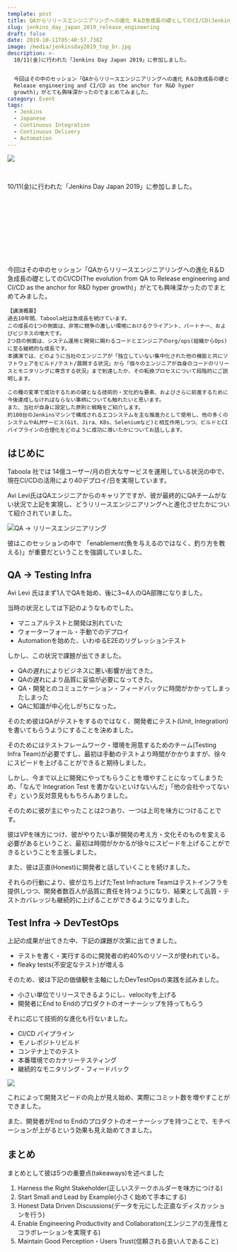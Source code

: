 ```yaml
---
template: post
title: QAからリリースエンジニアリングへの進化 R＆D急成長の礎としてのCI/CD(Jenkins Day Japan 2019)
slug: jenkins_day_japan_2019_release_engineering
draft: false
date: 2019-10-11T05:40:57.738Z
image: /media/jenkinsday2019_top_br.jpg
description: >-
  10/11(金)に行われた「Jenkins Day Japan 2019」に参加しました。


  今回はその中のセッション「QAからリリースエンジニアリングへの進化 R＆D急成長の礎としてのCI/CD(The evolution from QA to
  Release engineering and CI/CD as the anchor for R&D hyper
  growth)」がとても興味深かったのでまとめてみました。
category: Event
tags:
  - Jenkins
  - Japanese
  - Continuous Integration
  - Continuous Delivery
  - Automation
---
```

![](/media/jenkinsday2019_top_br.jpg)


<br />

10/11(金)に行われた「Jenkins Day Japan 2019」に参加しました。

<div class="iframely-embed"><div class="iframely-responsive" style="height: 140px; padding-bottom: 0;"><a href="https://cloudbees.techmatrix.jp/jenkins-day-japan2019/" data-iframely-url="//cdn.iframe.ly/api/iframe?url=https%3A%2F%2Fcloudbees.techmatrix.jp%2Fjenkins-day-japan2019%2F&key=b9fe832f5332a1c3e40cbe51810e08d3"></a></div></div>

今回はその中のセッション「QAからリリースエンジニアリングへの進化 R＆D急成長の礎としてのCI/CD(The evolution from QA to Release engineering and CI/CD as the anchor for R&D hyper growth)」がとても興味深かったのでまとめてみました。

```
【講演概要】
過去10年間、Taboola社は急成長を続けています。
この成長の1つの側面は、非常に競争の激しい環境におけるクライアント、パートナー、およびビジネスの増大です。
2つ目の側面は、システム運用と開発に関わるコードとエンジニアのorg/ops(組織からOps)に至る継続的な成長です。
本講演では、どのように当社のエンジニアが「独立していない集中化された他の機能と共にソフトウェアをビルド/テスト/展開する状況」から「個々のエンジニアが自身のコードのリリースとモニタリングに専念する状況」まで到達したか、その転換プロセスについて段階的にご説明します。

この種の変革で成功するための鍵となる技術的・文化的な要素、およびさらに前進するために今後達成しなければならない事柄についても触れたいと思います。
また、当社が自身に設定した原則と戦略をご紹介します。
約100台のJenkinsマシンで構成されるエコシステムを主な推進力として使用し、他の多くのシステムやALMサービス(Git、Jira、K8s、Seleniumなど)と相互作用しつつ、ビルドとCIパイプラインの合理化をどのように成功に導いたかについてお話しします。
```

## はじめに

Taboola 社では 14億ユーザー/月の巨大なサービスを運用している状況の中で、現在CI/CDの活用により40デプロイ/日を実現しています。

Avi Levi氏はQAエンジニアからのキャリアですが、彼が最終的にQAチームがない状況で上記を実現し、どうリリースエンジニアリングへと進化させたかについて紹介されていました。

![QA → リリースエンジニアリング](/media/screen-shot-2019-10-11-at-16.25.52.png "QA → リリースエンジニアリング")

彼はこのセッションの中で 「enablement(魚を与えるのではなく、釣り方を教える)」が重要だということを強調していました。

## QA → Testing Infra

Avi Levi 氏はまず1人でQAを始め、後に3~4人のQA部隊になりました。

当時の状況としては下記のようなものでした。

* マニュアルテストと開発は別れていた
* ウォーターフォール・手動でのデプロイ
* Automationを始めた、いわゆるE2Eのリグレッションテスト

しかし、この状況で課題が出てきました。

* QAの遅れによりビジネスに悪い影響が出てきた。
* QAの遅れにより品質に妥協が必要になってきた。
* QA・開発とのコミュニケーション・フィードバックに時間がかかってしまったしまった
* QAに知識が中心化しがちになった。

そのため彼はQAがテストをするのではなく、開発者にテスト(Unit, Integration)を書いてもらうようにすることを決めました。

そのためにはテストフレームワーク・環境を用意するためのチーム(Testing Infra Team)が必要ですし、最初は手動のテストより時間がかかりますが、徐々にスピードを上げることができると期待しました。

しかし、今まで以上に開発にやってもらうことを増やすことになってしまうため、「なんで Integration Test を書かないといけないんだ」「他の会社やってないぞ」という反対意見ももちろんありました。

そのために彼が主にやったことは2つあり、一つは上司を味方につけることです。

彼はVPを味方につけ、彼がやりたい事が開発の考え方・文化そのものを変える必要があるということ、最初は時間がかかるが徐々にスピードを上げることができるということを主張しました。

また、彼は正直(Honest)に開発者と話していくことを続けました。

それらの行動により、彼が立ち上げたTest Infracture Teamはテストインフラを提供しつつ、開発者数百人が品質に責任を持つようになり、結果として品質・テストカバレッジも継続的に上げることができるようになりました。

## Test Infra →  DevTestOps

上記の成果が出てきた中、下記の課題が次第に出てきました。

* テストを書く・実行するのに開発者の約40%のリソースが使われている。
* fleaky tests(不安定なテスト)が増える

そのため、彼は下記の価値観を主軸にしたDevTestOpsの実践を試みました。

* 小さい単位でリリースできるようにし、velocityを上げる
* 開発者にEnd to Endのプロダクトのオーナーシップを持ってもらう

それに応じて技術的な進化も行ないました。

* CI/CD パイプライン
* モノレポジトリビルド
* コンテナ上でのテスト
* 本番環境でのカナリーテスティング
* 継続的なモニタリング・フィードバック

![](/media/screen-shot-2019-10-13-at-21.14.07.png)

これによって開発スピードの向上が見え始め、実際にコミット数を増やすことができました。

また、開発者がEnd to Endのプロダクトのオーナーシップを持つことで、モチベーションが上がるという効果も見え始めてきました。

## まとめ

まとめとして彼は5つの重要点(takeaways)を述べました

1. Harness the Right Stakeholder(正しいステークホルダーを味方につける)
2. Start Small and Lead by Example(小さく始めて手本にする)
3. Honest Data Driven Discussions(データを元にした正直なディスカッションを行う)
4. Enable Engineering Productivity and Collaboration(エンジニアの生産性とコラボレーションを実現する)
5. Maintain Good Perception・Users Trust(信頼される良い人であること)
